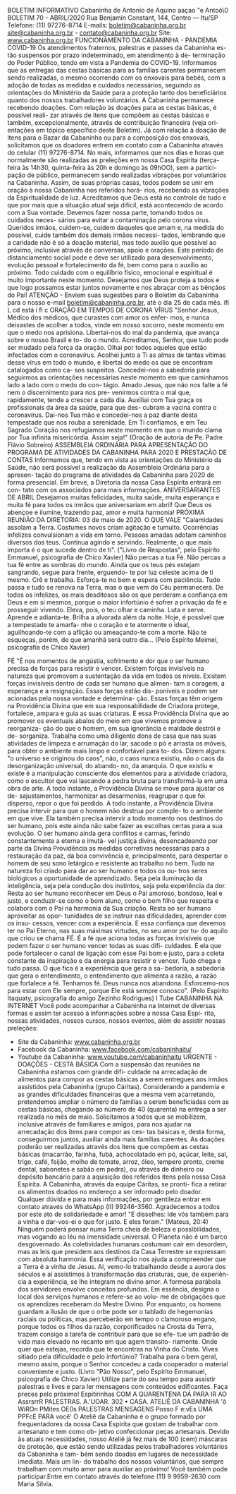 BOLETIM INFORMATIVO 
Cabaninha de Antonio de Aquino 
aaçao 
"e Antoó\0 
BOLETIM 70 - ABRIL/2020 
Rua Benjamin Constant, 144, Centro — Itu/SP 
Telefone: (11) 97276-8714 
E-mails: boletim@cabaninha.org.br 
site@cabaninha.org.br - contato@cabaninha.org.br 
Site: 
www.cabaninha.org.br 
FUNCIONAMENTO DA CABANINHA - PANDEMIA COVID-19 
Os atendimentos fraternos, palestras e passes da Cabaninha es- 
tão suspensos por prazo indeterminado, em atendimento à de- 
terminação do Poder Público, tendo em vista a Pandemia do 
COVID-19. 
Informamos que as entregas das cestas básicas para as famílias 
carentes permanecem sendo realizadas, o mesmo ocorrendo 
com os enxovais para bebês, com a adoção de todas as medidas 
e cuidados necessários, seguindo as orientações do Ministério 
da Saúde para a proteção tanto dos beneficiários quanto dos 
nossos trabalhadores voluntários. 
A Cabaninha permanece recebendo doações. 
Com relação às doações para as cestas básicas, é possível reali- 
zar através de itens que compõem as cestas básicas e também, 
excepcionalmente, através de contribuição financeira (veja ori- 
entações em tópico específico deste Boletim). 
Já com relação à doação de itens para o Bazar da Cabaninha ou 
para a composição dos enxovais, solicitamos que os doadores 
entrem em contato com a Cabaninha através do celular (11) 
97276-8714. 
No mais, informamos que nos dias e horas que normalmente 
são realizadas as preleções em nossa Casa Espírita (terça-feira às 
14h30, quinta-feira às 20h e domingo às 09hOO), sem a partici- 
pação de público, permanecem sendo realizadas vibrações por 
voluntários na Cabaninha. Assim, de suas próprias casas, todos 
podem se unir em oração à nossa Cabaninha nos referidos horá- 
rios, recebendo as vibrações da Espiritualidade de luz. 
Acreditamos que Deus está no controle de tudo e que por mais 
que a situação atual seja difícil, está acontecendo de acordo com 
a Sua vontade. 
Devemos fazer nossa parte, tomando todos os cuidados neces- 
sários para evitar a contaminação pelo corona vírus. 
Queridos irmãos, cuidem-se, cuidem daqueles que amam e, na 
medida do possível, cuide também dos demais irmãos necessi- 
tados, lembrando que a caridade não é só a doação material, 
mas todo auxílio que possível ao próximo, inclusive através de 
conversas, apoio e orações. 
Este período de distanciamento social pode e deve ser utilizado 
para desenvolvimento, evolução pessoal e fortalecimento da fé, 
bem como para o auxílio ao próximo. 
Todo cuidado com o equilíbrio físico, emocional e espiritual é 
muito importante neste momento. 
Desejamos que Deus proteja a todos e que logo possamos estar 
juntos novamente e nos abraçar com as bênçãos do Pai! 
ATENÇÃO - Enviem suas sugestões para o Boletim da Cabaninha 
para o nosso e-mail boletim@cabaninha.org.br, até o dia 25 de 
cada mês. 
ifi L cd 
está i fi c 
ORAÇÃO EM TEMPOS DE CORONA VÍRUS 
"Senhor Jesus, Médico dos médicos, que curastes com amor os enfer- 
mos, e nunca deixastes de acolher a todos, vinde em nosso socorro, 
neste momento em que o medo nos aprisiona. 
Libertai-nos do mal da pandemia, que avança sobre o nosso Brasil e to- 
do o mundo. 
Acreditamos, Senhor, que tudo pode ser mudado pela força da oração. 
Olhai por todos aqueles que estão infectados com o coronavírus. 
Acolhei junto a Ti as almas de tantas vítimas desse vírus em todo o 
mundo, e libertai do medo os que se encontram catalogados como ca- 
sos suspeitos. 
Concedei-nos a sabedoria para seguirmos as orientações necessárias 
neste momento em que caminhamos lado a lado com o medo do con- 
tágio. 
Amado Jesus, que não nos falte a fé nem o discernimento para nos pre- 
venirmos contra o mal que, rapidamente, tende a crescer a cada dia. 
Auxiliai com Tua graça os profissionais da área da saúde, para que des- 
cubram a vacina contra o coronavírus. 
Dai-nos Tua mão e concedei-nos a paz diante desta tempestade que 
nos rouba a serenidade. Em Ti confiamos, e em Teu Sagrado Coração 
nos refugiamos neste momento em que o mundo clama por Tua infinita 
misericórdia. Assim seja!" 
(Oração de autoria de Pe. Padre Flávio Sobreiro) 
ASSEMBLEIA ORDINÁRIA PARA APRESENTAÇÃO DO PROGRAMA DE 
ATIVIDADES DA CABANINHA PARA 2020 E PRESTAÇÃO DE CONTAS 
Informamos que, tendo em vista as orientações do Ministério da Saúde, 
não será possível a realização da Assembleia Ordinária para a apresen- 
tação do programa de atividades da Cabaninha para 2020 de forma 
presencial. Em breve, a Diretoria da nossa Casa Espírita entrará em con- 
tato com os associados para mais informações. 
ANIVERSARIANTES DE ABRIL 
Desejamos muitas felicidades, muita saúde, muita esperança e muita fé 
para todos os irmãos que aniversariam em abril! Que Deus os abençoe 
e ilumine, trazendo paz, amor e muita harmonia! 
PRÓXIMA REUNIÃO DA DIRETORIA: 03 de maio de 2020. 
O QUE VALE 
"Calamidades assolam a Terra. 
Costumes novos criam agitação e tumulto. 
Ocorrências infelizes convulsionam a vida em torno. 
Pessoas amadas adotam caminhos diversos dos teus. 
Continua agindo e servindo. 
Realmente, o que mais importa é o que sucede dentro de ti". 
("Livro de Respostas", pelo Espírito Emmanuel, psicografia de Chico Xavier) 
Não percas a tua Fé. Não percas a tua fé entre as sombras do mundo. 
Ainda que os teus pés estejam sangrando, segue para frente, erguendo- 
te por luz celeste acima de ti mesmo. Crê e trabalha. Esforça-te no bem 
e espera com paciência. Tudo passa e tudo se renova na Terra, mas o 
que vem do Céu permanecerá. De todos os infelizes, os mais desditosos 
são os que perderam a confiança em Deus e em si mesmos, porque o 
maior infortúnio é sofrer a privação da fé e prosseguir vivendo. Eleva, 
pois, o teu olhar e caminha. Luta e serve. Aprende e adianta-te. Brilha a 
alvorada além da noite. Hoje, é possível que a tempestade te amarfa- 
nhe o coração e te atormente o ideal, aguilhoando-te com a aflição ou 
ameaçando-te com a morte. Não te esqueças, porém, de que amanhã 
será outro dia... 
(Pelo Espírito Meimei, psicografia de Chico Xavier) 

FÉ 
"É nos momentos de angústia, sofrimento e dor que o ser humano 
precisa de forças para resistir e vencer. Existem forças invisíveis na 
natureza que promovem a sustentação da vida em todos os níveis. 
Existem forças invisíveis dentro de cada ser humano que alimen- 
tam a coragem, a esperança e a resignação. Essas forças estão dis- 
poníveis e podem ser acionadas pela nossa vontade e determina- 
ção. Essas forças têm origem na Providência Divina que em sua 
responsabilidade de Criadora protege, fortalece, ampara e guia as 
suas criaturas. E essa Providência Divina que ao promover os 
eventuais abalos do meio em que vivemos promove a reorganiza- 
ção do que o homem, em sua ignorância e maldade destrói e de- 
sorganiza. Trabalha como uma diligente dona de casa que nas suas 
atividades de limpeza e arrumação do lar, sacode o pó e arrasta os 
móveis, para obter o ambiente mais limpo e confortável para to- 
dos. Dizem alguns: "o universo se originou do caos", não, o caos 
nunca existiu, não o caos da desorganização universal, do abando- 
no, da anarquia. O que existiu e existe é a manipulação consciente 
dos elementos para a atividade criadora, como o escultor que vai 
lascando a pedra bruta para transformá-la em uma obra de arte. 
A todo instante, a Providência Divina se move para ajustar os de- 
sajustamentos, harmonizar as desarmonias, reagrupar o que foi 
disperso, repor o que foi perdido. A todo instante, a Providência 
Divina precisa intervir para que o homem não destrua por comple- 
to o ambiente em que vive. Ela também precisa intervir a todo 
momento nos destinos do ser humano, pois este ainda não sabe 
fazer as escolhas certas para a sua evolução. O ser humano ainda 
gera conflitos e carmas, ferindo constantemente a eterna e imutá- 
vel justiça divina, desencadeando por parte da Divina Providência 
as medidas corretivas necessárias para a restauração da paz, da 
boa convivência e, principalmente, para despertar o homem de 
seu sono letárgico e resistente ao trabalho no bem. 
Tudo na natureza foi criado para dar ao ser humano e todos os ou- 
tros seres biológicos a oportunidade de aprendizado. Seja pela 
iluminação da inteligência, seja pela condução dos instintos, seja 
pela experiência da dor. Resta ao ser humano reconhecer em Deus 
o Pai amoroso, bondoso, leal e justo, e conduzir-se como o bom 
aluno, como o bom filho que respeita e colabora com o Pai na 
harmonia da Sua criação. Resta ao ser humano aproveitar as opor- 
tunidades de se instruir nas dificuldades, aprender com os insu- 
cessos, vencer com a experiência. E essa confiança que devemos 
ter no Pai Eterno, nas suas máximas virtudes, no seu amor por tu- 
do aquilo que criou se chama FÉ. É a fé que aciona todas as forças 
invisíveis que podem fazer o ser humano vencer todas as suas difi- 
culdades. É ela que pode fortalecer o canal de ligação com esse Pai 
bom e justo, para a coleta constante da inspiração e da energia 
para resistir e vencer. 
Tudo chega e tudo passa. O que fica é a experiência que gera a sa- 
bedoria, a sabedoria que gera o entendimento, o entendimento 
que alimenta a razão, a razão que fortalece a fé. Tenhamos fé. 
Deus nunca nos abandona. Esforcemo-nos para estar com Ele 
sempre, porque Ele está sempre conosco". 
(Pelo Espírito Itaquaty, psicografia do amigo Zezinho Rodrigues) 
I Tube 
CABANINHA NA INTERNET 
Você pode acompanhar a Cabaninha na Internet de diversas 
formas e assim ter acesso à informações sobre a nossa Casa Espí- 
rita, nossas atividades, nossos cursos, nossos eventos, além de 
assistir nossas preleções: 
- Site da Cabaninha: www.cabaninha.org.br 
- Facebook da Cabaninha: www.facebook.com/cabaninhaitu/ 
- Youtube da Cabaninha: www.voutube.com/cabaninhaitu 
URGENTE - DOAÇÕES - CESTA BÁSICA 
Com a suspensão das reuniões na Cabaninha estamos com grande difi- 
culdade na arrecadação de alimentos para compor as cestas básicas a 
serem entregues aos irmãos assistidos pela Cabaninha (grupo Cáritas). 
Considerando a pandemia e as grandes dificuldades financeiras que a 
mesma vem acarretando, pretendemos ampliar o número de famílias a 
serem beneficiadas com as cestas básicas, chegando ao número de 40 
(quarenta) na entrega a ser realizada no mês de maio. 
Solicitamos a todos que se mobilizem, inclusive através de familiares e 
amigos, para nos ajudar na arrecadação dos itens para compor as ces- 
tas básicas e, desta forma, conseguirmos juntos, auxiliar ainda mais 
famílias carentes. 
As doações poderão ser realizadas através dos itens que compõem as 
cestas básicas (macarrão, farinha, fubá, achocolatado em pó, açúcar, 
leite, sal, trigo, café, feijão, molho de tomate, arroz, óleo, tempero 
pronto, creme dental, sabonetes e sabão em pedra), ou através de 
dinheiro ou depósito bancário para a aquisição dos referidos itens pela 
nossa Casa Espírita. A Cabaninha, através da equipe Cáritas, se pronti- 
fica a retirar os alimentos doados no endereço a ser informado pelo 
doador. Qualquer dúvida e para mais informações, por gentileza entrar 
em contato através do WhatsApp (II) 99246-3560. 
Agradecemos a todos por este ato de solidariedade e amor! 
"E disselhes: Ide vós também para a vinha e dar-vos-ei o que for justo. 
E eles foram." (Mateus, 20:4) 
Ninguém poderá pensar numa Terra cheia de beleza e possibilidades, 
mas vogando ao léu na imensidade universal. O Planeta não é um barco 
desgovernado. As coletividades humanas costumam cair em desordem, 
mas as leis que presidem aos destinos da Casa Terrestre se expressam 
com absoluta harmonia. Essa verificação nos ajuda a compreender que 
a Terra é a vinha de Jesus. Aí, vemo-lo trabalhando desde a aurora dos 
séculos e aí assistimos à transformação das criaturas, que, de experiên- 
cia a experiência, se lhe integram no divino amor. A formosa parábola 
dos servidores envolve conceitos profundos. 
Em essência, designa o local dos serviços humanos e refere-se ao volu- 
me de obrigações que os aprendizes receberam do Mestre Divino. 
Por enquanto, os homens guardam a ilusão de que o orbe pode ser o 
tablado de hegemonias raciais ou políticas, mas perceberão em tempo 
o clamoroso engano, porque todos os filhos da razão, corporificados na 
Crosta da Terra, trazem consigo a tarefa de contribuir para que se efe- 
tue um padrão de vida mais elevado no recanto em que agem transito- 
riamente. 
Onde quer que estejas, recorda que te encontras na Vinha do Cristo. 
Vives sitiado pela dificuldade e pelo infortúnio? Trabalha para o bem 
geral, mesmo assim, porque o Senhor concedeu a cada cooperador o 
material conveniente e justo. 
(Livro "Pão Nosso", pelo Espírito Emmanuel, psicografia de Chico Xavier) 
Utilize parte do seu tempo para assistir palestras e lives e para ler 
mensagens com conteúdos edificantes. Faça preces pelo próximo! 
Espitirinhas 
COM A QUARENTENA 
DÁ PARA IR AO 
AssrsrrR PALESTRAS. A.'UOAR. 
302 • CASA. 
ATELIÊ DA CABANINHA 
'ô 
WiROn PMites 
OE0s PALESTRAS 
MENSAGENS 
Posso F 
e:vEs 
UMA PPFcE 
PARA você' 
O Ateliê da Cabaninha é o grupo formado por frequentadores da nossa 
Casa Espírita que gostam de trabalhar com artesanato e tem como ob- 
jetivo confeccionar peças artesanais. Devido às atuais necessidades, 
nosso Ateliê já fez mais de 100 (cem) máscaras de proteção, que estão 
sendo utilizadas pelos trabalhadores voluntários da Cabaninha e tam- 
bém sendo doadas em lugares de necessidade imediata. Mais um lin- 
do trabalho dos nossos voluntários, que sempre trabalham com muito 
amor para auxiliar ao próximo! Você também pode participar.Entre em 
contato através do telefone (11) 9 9959-2630 com Maria Sílvia. 